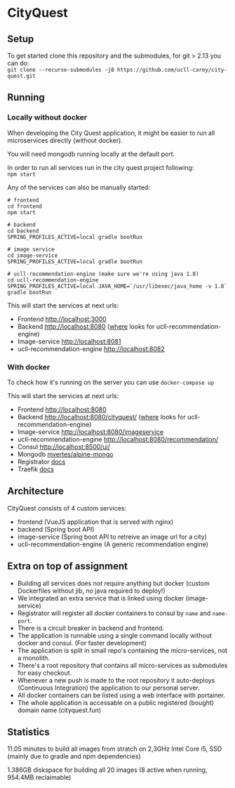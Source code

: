 # CityQuest

## Setup
To get started clone this repository and the submodules, for git > 2.13 you can do:<br>
`git clone --recurse-submodules -j8 https://github.com/ucll-carey/city-quest.git`

## Running
### Locally without docker
When developing the City Quest application, it might be easier to run all microservices directly (without docker).

You will need mongodb running locally at the default port.

In order to run all services run in the city quest project following:<br>
`npm start`

Any of the services can also be manually started:
```
# frontend
cd frontend
npm start

# backend
cd backend
SPRING_PROFILES_ACTIVE=local gradle bootRun

# image service
cd image-service
SPRING_PROFILES_ACTIVE=local gradle bootRun

# ucll-recommendation-engine (make sure we're using java 1.8)
cd ucll-recommendation-engine
SPRING_PROFILES_ACTIVE=local JAVA_HOME=`/usr/libexec/java_home -v 1.8` gradle bootRun
```
This will start the services at next urls:

- Frontend [http://localhost:3000](http://localhost:3000)
- Backend [http://localhost:8080](http://localhost:8080/games) ([where](http://localhost:8080/games/debug) looks for ucll-recommendation-engine)
- Image-service [http://localhost:8081](http://localhost:8081/leuven)
- ucll-recommendation-engine [http://localhost:8082](http://localhost:8082/recommendation/recommend/larry)

### With docker
To check how it's running on the server you can use `docker-compose up`

This will start the services at next urls:

- Frontend [http://localhost:8080](http://localhost:8080)
- Backend [http://localhost:8080/cityquest/](http://localhost:8080/cityquest/games) ([where](http://localhost:8080/cityquest/games/debug) looks for ucll-recommendation-engine)
- Image-service [http://localhost:8080/imageservice](http://localhost:8080/imageservice/leuven)
- ucll-recommendation-engine [http://localhost:8080/recommendation/](http://localhost:8080/recommendation/recommend/larry)
- Consul [http://localhost:8500/ui/](http://localhost:8500/ui/)
- Mongodb [mvertes/alpine-mongo](https://hub.docker.com/r/mvertes/alpine-mongo/)
- Registrator [docs](http://gliderlabs.github.io/registrator/latest/)
- Traefik [docs](https://docs.traefik.io/)

## Architecture
CityQuest consists of 4 custom services:
- frontend (VueJS application that is served with nginx)
- backend  (Spring boot API)
- image-service (Spring boot API to retreive an image url for a city)
- ucll-recommendation-engine (A generic recommendation engine)

## Extra on top of assignment
- Building all services does not require anything but docker (custom Dockerfiles without jib, no java required to deploy!)
- We integrated an extra service that is linked using docker (image-service)
- Registrator will register all docker containers to consul by `name` and `name-port`.
- There is a circuit breaker in backend and frontend.
- The application is runnable using a single command locally without docker and consul. (For faster development)
- The application is split in small repo's containing the micro-services, not a monolith.
- There's a root repository that contains all micro-services as submodules for easy checkout.
- Whenever a new push is made to the root repository it auto-deploys (Continuous Integration) the application to our personal server.
- All docker containers can be listed using a web interface with portainer.
- The whole application is accessable on a public registered (bought) domain name (cityquest.fun)

## Statistics
11.05 minutes to build all images from stratch on 2,3GHz Intel Core i5, SSD (mainly due to gradle and npm dependencies)

1.386GB diskspace for building all 20 images (8 active when running, 954.4MB reclaimable)

